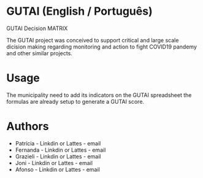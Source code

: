 # GUTAI (English / Português) 
GUTAI Decision MATRIX

The GUTAI project was conceived to support critical and large scale dicision making regarding monitoring and action to fight COVID19 pandemy and other similar projects. 

# Usage

The municipality need to add its indicators on the GUTAI spreadsheet the formulas are already setup to generate a GUTAI score.


# Authors

- Patrícia  - Linkdin or Lattes - email 
- Fernanda - Linkdin or Lattes - email 
- Grazieli - Linkdin or Lattes - email 
- Joni - Linkdin or Lattes - email 
- Afonso - Linkdin or Lattes - email 
